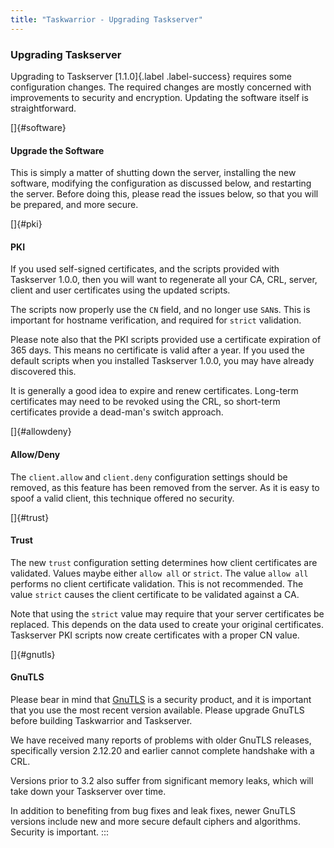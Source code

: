 ```yaml
---
title: "Taskwarrior - Upgrading Taskserver"
---
```


### Upgrading Taskserver

Upgrading to Taskserver [1.1.0]{.label .label-success} requires some
configuration changes. The required changes are mostly concerned with
improvements to security and encryption. Updating the software itself is
straightforward.

[]{#software}

#### Upgrade the Software

This is simply a matter of shutting down the server, installing the new
software, modifying the configuration as discussed below, and restarting the
server. Before doing this, please read the issues below, so that you will be
prepared, and more secure.

[]{#pki}

#### PKI

If you used self-signed certificates, and the scripts provided with Taskserver
1.0.0, then you will want to regenerate all your CA, CRL, server, client and
user certificates using the updated scripts.

The scripts now properly use the `CN` field, and no longer use `SAN`s. This is
important for hostname verification, and required for `strict` validation.

Please note also that the PKI scripts provided use a certificate expiration of
365 days. This means no certificate is valid after a year. If you used the
default scripts when you installed Taskserver 1.0.0, you may have already
discovered this.

It is generally a good idea to expire and renew certificates. Long-term
certificates may need to be revoked using the CRL, so short-term certificates
provide a dead-man\'s switch approach.

[]{#allowdeny}

#### Allow/Deny

The `client.allow` and `client.deny` configuration settings should be removed,
as this feature has been removed from the server. As it is easy to spoof a valid
client, this technique offered no security.

[]{#trust}

#### Trust

The new `trust` configuration setting determines how client certificates are
validated. Values maybe either `allow all` or `strict`. The value `allow all`
performs no client certificate validation. This is not recommended. The value
`strict` causes the client certificate to be validated against a CA.

Note that using the `strict` value may require that your server certificates be
replaced. This depends on the data used to create your original certificates.
Taskserver PKI scripts now create certificates with a proper CN value.

[]{#gnutls}

#### GnuTLS

Please bear in mind that [GnuTLS](https://gnutls.org/) is a security product,
and it is important that you use the most recent version available. Please
upgrade GnuTLS before building Taskwarrior and Taskserver.

We have received many reports of problems with older GnuTLS releases,
specifically version 2.12.20 and earlier cannot complete handshake with a CRL.

Versions prior to 3.2 also suffer from significant memory leaks, which will take
down your Taskserver over time.

In addition to benefiting from bug fixes and leak fixes, newer GnuTLS versions
include new and more secure default ciphers and algorithms. Security is
important.
:::
